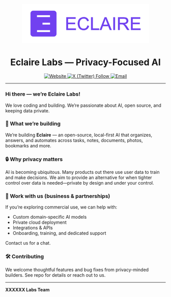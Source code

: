 <p align="center">
  <img src="./assets/logo-text.png" alt="XXXXXX Labs logo" width="400" />
</p>

<h1 align="center" style="border: none; margin-bottom: 5;">Eclaire Labs — Privacy-Focused AI</h1>

<p align="center">
  <a href="https://eclaire.co">
    <img alt="Website" src="https://img.shields.io/badge/website-eclaire.co-0ea5e9?style=flat&logo=google-chrome&logoColor=white">
  </a>
  <a href="https://x.com/eclaire_labs">
    <img alt="X (Twitter) Follow" src="https://img.shields.io/badge/follow-@eclaire_labs-111?style=flat&logo=x&logoColor=white">
  </a>
  <a href="mailto:info@eclaire.co">
    <img alt="Email" src="https://img.shields.io/badge/email-info@eclaire.co-d14836?style=flat&logo=gmail&logoColor=white">
  </a>
</p>

<hr/>

### Hi there — we’re Eclaire Labs!
We love coding and building. We’re passionate about AI, open source, and keeping data private.

### 🚀 What we’re building
We’re building **Eclaire** — an open-source, local-first AI that organizes, answers, and automates across tasks, notes, documents, photos, bookmarks and more.

### 🔒 Why privacy matters
AI is becoming ubiquitous. Many products out there use user data to train and make decisions. We aim to provide an alternative for when tighter control over data is needed—private by design and under your control.

### 🤝 Work with us (business & partnerships)
If you’re exploring commercial use, we can help with:
- Custom domain-specific AI models  
- Private cloud deployment  
- Integrations & APIs  
- Onboarding, training, and dedicated support 

Contact us for a chat.

### 🛠️ Contributing
We welcome thoughtful features and bug fixes from privacy-minded builders. See repo for details or reach out to us.

---

**XXXXXX Labs Team**
